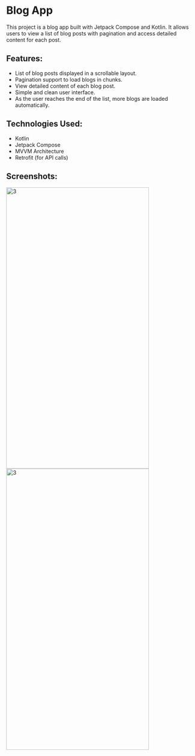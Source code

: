 # Blog App
This project is a blog app built with Jetpack Compose and Kotlin. It allows users to view a list of blog posts with pagination and access detailed content for each post.

## Features:

- List of blog posts displayed in a scrollable layout.
- Pagination support to load blogs in chunks.
- View detailed content of each blog post.
- Simple and clean user interface.
- As the user reaches the end of the list, more blogs are loaded automatically.

## Technologies Used:

- Kotlin
- Jetpack Compose
- MVVM Architecture
- Retrofit (for API calls)

## Screenshots:

<img width="380" height="750" alt="3" src="https://github.com/user-attachments/assets/64543963-3990-497e-b177-17461d402627" />

<img width="380" height="750" alt="3" src="https://github.com/user-attachments/assets/3a6bfb63-953a-4d02-b86c-77b97fc3d3b3" />
